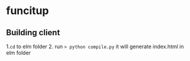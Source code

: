 # funcitup

## Building client
1.`cd` to elm folder 
2. run `> python compile.py` it will generate index.html in elm folder
